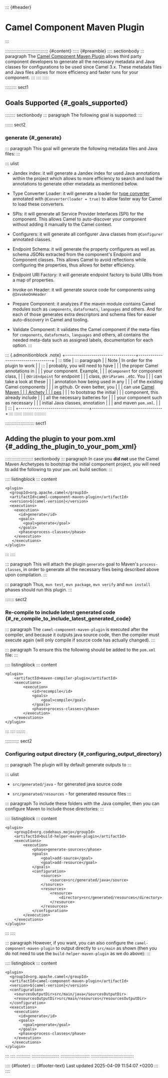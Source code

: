 ::: {#header}
# Camel Component Maven Plugin
:::

:::::::::::::::::::::::::::::::::: {#content}
::::: {#preamble}
:::: sectionbody
::: paragraph
The [Camel Component Maven
Plugin](https://github.com/apache/camel/tree/main/tooling/maven/camel-component-maven-plugin)
allows third party component developers to generate all the necessary
metadata and Java classes for configurations to be used since Camel 3.x.
These metadata files and Java files allows for more efficiency and
faster runs for your component.
:::
::::
:::::

::::::::: sect1
## Goals Supported {#_goals_supported}

:::::::: sectionbody
::: paragraph
The following goal is supported:
:::

:::::: sect2
### generate {#_generate}

::: paragraph
This goal will generate the following metadata files and Java files:
:::

::: ulist
- Jandex index: it will generate a Jandex index for used Java
  annotations within the project which allows to more efficiency to
  search and load the annotations to generate other metadata as
  mentioned below.

- Type Converter Loader: it will generate a loader for [type
  converter](type-converter.html) annotated with
  `@Converter(loader = true)` to allow faster way for Camel to load
  these converters.

- SPIs: it will generate all Service Provider Interfaces (SPI) for the
  component. This allows Camel to auto-discover your component without
  adding it manually to the Camel context.

- Configurers: it will generate all configurer Java classes from
  `@Configurer` annotated classes.

- Endpoint Schema: it will generate the property configurers as well as
  schema JSONs extracted from the component's Endpoint and Component
  classes. This allows Camel to avoid reflections while configuring the
  properties, thus allows for better efficiency.

- Endpoint URI Factory: it will generate endpoint factory to build URIs
  from a map of properties.

- Invoke on Header: it will generate source code for components using
  `@InvokeOnHeader`

- Prepare Component: it analyzes if the maven module contains Camel
  modules such as `components`, `dataformats`, `languages` and others.
  And for each of those generates extra descriptors and schema files for
  easier auto-discovery in Camel and tooling.

- Validate Component: it validates the Camel component if the meta-files
  for `components`, `dataformats`, `languages` and others, all contains
  the needed meta-data such as assigned labels, documentation for each
  option.
:::

::: {.admonitionblock .note}
+-----------------------------------+-----------------------------------+
| ::: title                         | ::: paragraph                     |
| Note                              | In order for the plugin to work   |
| :::                               | probably, you will need to have   |
|                                   | the proper Camel annotations in   |
|                                   | your component. Example,          |
|                                   | `@Component` for component class, |
|                                   | `@UriEndpoint` for endpoint       |
|                                   | class, `@UriParams` ..etc. You    |
|                                   | can take a look at these          |
|                                   | annotation how being used in any  |
|                                   | of the existing Camel components  |
|                                   | in github. Or even better, you    |
|                                   | can use [Camel Maven              |
|                                   | Archety                           |
|                                   | pes](camel-maven-archetypes.html) |
|                                   | to bootstrap the initial          |
|                                   | component, this already include   |
|                                   | all the necessary batteries for   |
|                                   | your component such as necessary  |
|                                   | initial Java classes, annotation  |
|                                   | and maven `pom.xml`.              |
|                                   | :::                               |
+-----------------------------------+-----------------------------------+
:::
::::::
::::::::
:::::::::

::::::::::::::::::::::: sect1
## Adding the plugin to your pom.xml {#_adding_the_plugin_to_your_pom_xml}

:::::::::::::::::::::: sectionbody
::: paragraph
In case you **did not** use the Camel Maven Archetypes to bootstrap the
initial component project, you will need to add the following to your
`pom.xml` build section:
:::

:::: listingblock
::: content
``` highlight
<plugin>
  <groupId>org.apache.camel</groupId>
  <artifactId>camel-component-maven-plugin</artifactId>
  <version>${camel-version}</version>
  <executions>
    <execution>
      <id>generate</id>
      <goals>
        <goal>generate</goal>
      </goals>
      <phase>process-classes</phase>
    </execution>
   </executions>
</plugin>
```
:::
::::

::: paragraph
This will attach the plugin `generate` goal to Maven's
`process-classes`, in order to generate all the necessary files being
described above upon compilation.
:::

::: paragraph
Thus, `mvn test`, `mvn package`, `mvn verify` and `mvn install` phases
should run this plugin.
:::

::::::: sect2
### Re-compile to include latest generated code {#_re_compile_to_include_latest_generated_code}

::: paragraph
The `camel-component-maven-plugin` is executed after the compiler, and
because it outputs java source code, then the compiler must execute
again (will only compile if source code has actually changed).
:::

::: paragraph
To ensure this the following should be added to the `pom.xml` file:
:::

:::: listingblock
::: content
``` highlight
<plugin>
    <artifactId>maven-compiler-plugin</artifactId>
    <executions>
        <execution>
            <id>recompile</id>
            <goals>
                <goal>compile</goal>
            </goals>
            <phase>process-classes</phase>
        </execution>
    </executions>
</plugin>
```
:::
::::
:::::::

::::::::::: sect2
### Configuring output directory {#_configuring_output_directory}

::: paragraph
The plugin will by default generate outputs to
:::

::: ulist
- `src/generated/java` - for generated java source code

- `src/generated/resources` - for generated resource files
:::

::: paragraph
To include these folders with the Java compiler, then you can configure
Maven to include those directories:
:::

:::: listingblock
::: content
``` highlight
<plugin>
    <groupId>org.codehaus.mojo</groupId>
    <artifactId>build-helper-maven-plugin</artifactId>
    <executions>
        <execution>
            <phase>generate-sources</phase>
            <goals>
                <goal>add-source</goal>
                <goal>add-resource</goal>
            </goals>
            <configuration>
                <sources>
                    <source>src/generated/java</source>
                </sources>
                <resources>
                    <resource>
                        <directory>src/generated/resources</directory>
                    </resource>
                </resources>
            </configuration>
        </execution>
    </executions>
</plugin>
```
:::
::::

::: paragraph
However, if you want, you can also configure the
`camel-component-maven-plugin` to output directly to `src/main` as shown
(then you do not need to use the `build-helper-maven-plugin` as we do
above):
:::

:::: listingblock
::: content
``` highlight
<plugin>
  <groupId>org.apache.camel</groupId>
  <artifactId>camel-component-maven-plugin</artifactId>
  <version>${camel-version}</version>
  <configuration>
    <sourcesOutputDir>src/main/java</sourcesOutputDir>
    <resourcesOutputDir>src/main/resources</resourcesOutputDir>
  </configuration>
  <executions>
    <execution>
      <id>generate</id>
      <goals>
        <goal>generate</goal>
      </goals>
      <phase>process-classes</phase>
    </execution>
   </executions>
</plugin>
```
:::
::::
:::::::::::
::::::::::::::::::::::
:::::::::::::::::::::::
::::::::::::::::::::::::::::::::::

:::: {#footer}
::: {#footer-text}
Last updated 2025-04-09 11:54:07 +0200
:::
::::
